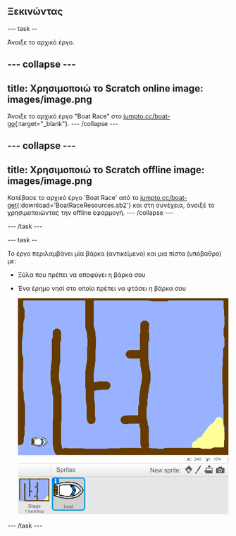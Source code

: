 ## Ξεκινώντας

--- task --

Άνοιξε το αρχικό έργο.

--- collapse ---
---
title: Χρησιμοποιώ το Scratch online
image: images/image.png
---

Άνοιξε το αρχικό έργο "Boat Race" στο [jumpto.cc/boat-go](https://scratch.mit.edu/projects/228565473/#editor){:target="_blank"}. --- /collapse ---

--- collapse ---
---
title: Χρησιμοποιώ το Scratch offline
image: images/image.png
---
Κατέβασε το αρχικό έργο 'Boat Race' από το [jumpto.cc/boat-get](resources/BoatRaceResources.sb2){:download='BoatRaceResources.sb2'} και στη συνέχεια, άνοιξέ το χρησιμοποιώντας την offline εφαρμογή. --- /collapse ---

--- /task ---

--- task --

Το έργο περιλαμβάνει μία βάρκα (αντικείμενο) και μια πίστα (υπόβαθρο) με:

- Ξύλα που πρέπει να αποφύγει η βάρκα σου
- Ένα έρημο νησί στο οποίο πρέπει να φτάσει η βάρκα σου
    
    ![screenshot](images/boat-starter.png)

--- /task ---